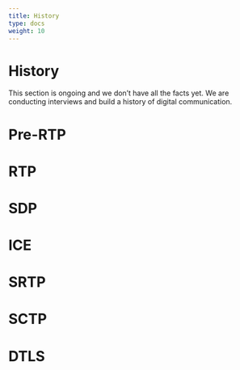 ```yaml
---
title: History
type: docs
weight: 10
---
```



# History

This section is ongoing and we don’t have all the facts yet. We are conducting interviews and build a history of digital communication.

# Pre-RTP
# RTP
# SDP
# ICE
# SRTP
# SCTP
# DTLS
